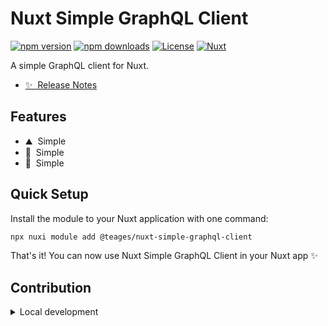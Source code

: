 <!--
Get your module up and running quickly.

Find and replace all on all files (CMD+SHIFT+F):
- Name: Nuxt Simple GraphQL Client
- Package name: @teages/nuxt-simple-graphql-client
- Description: My new Nuxt module
-->

# Nuxt Simple GraphQL Client

[![npm version][npm-version-src]][npm-version-href]
[![npm downloads][npm-downloads-src]][npm-downloads-href]
[![License][license-src]][license-href]
[![Nuxt][nuxt-src]][nuxt-href]

A simple GraphQL client for Nuxt.

- [✨ &nbsp;Release Notes](/CHANGELOG.md)
<!-- - [🏀 Online playground](https://stackblitz.com/github/teages/nuxt-simple-graphql-client?file=playground%2Fapp.vue) -->
<!-- - [📖 &nbsp;Documentation](https://example.com) -->

## Features

<!-- Highlight some of the features your module provide here -->
- ⛰ &nbsp;Simple
- 🚠 &nbsp;Simple
- 🌲 &nbsp;Simple

## Quick Setup

Install the module to your Nuxt application with one command:

```bash
npx nuxi module add @teages/nuxt-simple-graphql-client
```

That's it! You can now use Nuxt Simple GraphQL Client in your Nuxt app ✨

## Contribution

<details>
  <summary>Local development</summary>

  ```bash
  # Install dependencies
  pnpm install

  # Generate type stubs
  pnpm run dev:prepare

  # Develop with the playground
  pnpm run dev

  # Build the playground
  pnpm run dev:build

  # Run ESLint
  pnpm run lint

  # Run Vitest
  pnpm run test
  pnpm run test:watch

  # Release new version
  pnpm run release
  ```

</details>

<!-- Badges -->
[npm-version-src]: https://img.shields.io/npm/v/@teages/nuxt-simple-graphql-client/latest.svg?style=flat&colorA=020420&colorB=00DC82
[npm-version-href]: https://npmjs.com/package/@teages/nuxt-simple-graphql-client

[npm-downloads-src]: https://img.shields.io/npm/dm/@teages/nuxt-simple-graphql-client.svg?style=flat&colorA=020420&colorB=00DC82
[npm-downloads-href]: https://npm.chart.dev/@teages/nuxt-simple-graphql-client

[license-src]: https://img.shields.io/npm/l/@teages/nuxt-simple-graphql-client.svg?style=flat&colorA=020420&colorB=00DC82
[license-href]: https://npmjs.com/package/@teages/nuxt-simple-graphql-client

[nuxt-src]: https://img.shields.io/badge/Nuxt-020420?logo=nuxt.js
[nuxt-href]: https://nuxt.com
